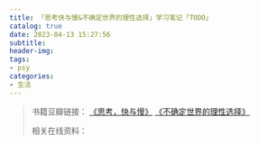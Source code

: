 ```yaml
---
title: 「思考快与慢&不确定世界的理性选择」学习笔记「TODO」
catalog: true
date: 2023-04-13 15:27:56
subtitle:
header-img:
tags:
- psy
categories:
- 生活
---
```


> 书籍豆瓣链接：
> [《思考，快与慢》](https://book.douban.com/subject/10785583/)
> [《不确定世界的理性选择》](https://book.douban.com/subject/25763679/)
>
> 相关在线资料：
